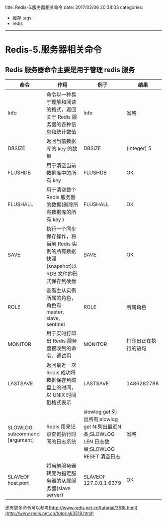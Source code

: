 title: Redis-5.服务器相关命令
date: 2017/02/06 20:38:03
categories:
- 缓存
tags:
- redis
---
# Redis-5.服务器相关命令
## Redis 服务器命令主要是用于管理 redis 服务

命令 | 作用 | 例子 | 结果
---|---|---|---
Info|命令以一种易于理解和阅读的格式，返回关于 Redis 服务器的各种信息和统计数值|Info|省略
DBSIZE| 返回当前数据库的 key 的数量|DBSIZE|(integer) 5
FLUSHDB|用于清空当前数据库中的所有 key|FLUSHDB|OK
FLUSHALL|用于清空整个 Redis 服务器的数据(删除所有数据库的所有 key )|FLUSHALL|OK
SAVE |执行一个同步保存操作，将当前 Redis 实例的所有数据快照(snapshot)以 RDB 文件的形式保存到硬盘|SAVE|OK
ROLE  |查看主从实例所属的角色，角色有master, slave, sentinel|ROLE|所属角色
MONITOR |用于实时打印出 Redis 服务器接收到的命令，调试用|MONITOR |打印出正在执行的语句
LASTSAVE |返回最近一次 Redis 成功将数据保存到磁盘上的时间，以 UNIX 时间戳格式表示|LASTSAVE|1486282788
SLOWLOG subcommand [argument]|Redis 用来记录查询执行时间的日志系统|slowlog get:列出所有;slowlog get N:列出最近N条;SLOWLOG LEN 日志数量;SLOWLOG RESET 清空日志|省略
SLAVEOF host port |将当前服务器转变为指定服务器的从属服务器(slave server)|SLAVEOF 127.0.0.1 6379|OK

还有更多命令可以参考[http://www.redis.net.cn/tutorial/3518.html](http://www.redis.net.cn/tutorial/3518.html)







 


